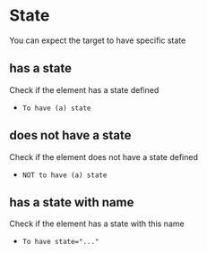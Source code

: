 State
====
You can expect the target to have specific state 

## has a state

Check if the element has a state defined

- `To have (a) state`

## does not have a state

Check if the element does not have a state defined
- `NOT to have (a) state`

## has a state with name

Check if the element has a state with this name

- `To have state="..."`